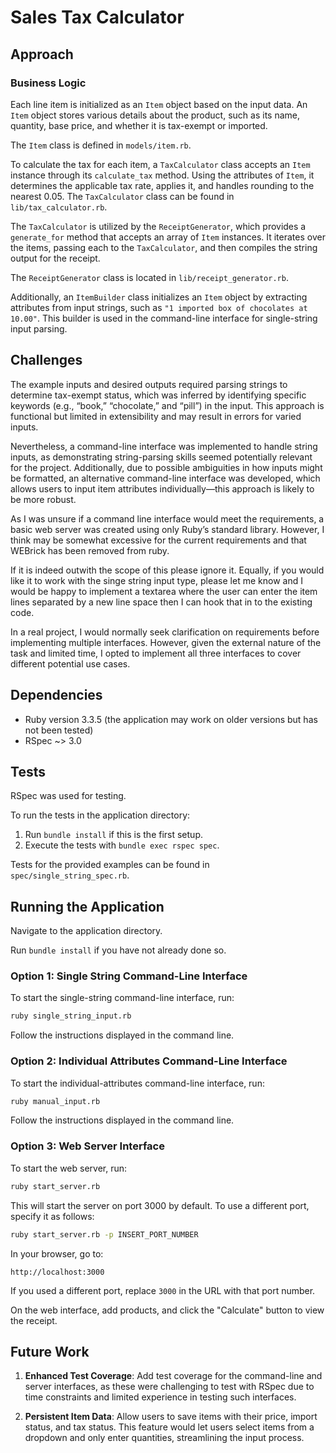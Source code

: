 # Sales Tax Calculator

## Approach

### Business Logic

Each line item is initialized as an `Item` object based on the input data. An `Item` object stores various details about the product, such as its name, quantity, base price, and whether it is tax-exempt or imported.

The `Item` class is defined in `models/item.rb`.

To calculate the tax for each item, a `TaxCalculator` class accepts an `Item` instance through its `calculate_tax` method. Using the attributes of `Item`, it determines the applicable tax rate, applies it, and handles rounding to the nearest 0.05. The `TaxCalculator` class can be found in `lib/tax_calculator.rb`.

The `TaxCalculator` is utilized by the `ReceiptGenerator`, which provides a `generate_for` method that accepts an array of `Item` instances. It iterates over the items, passing each to the `TaxCalculator`, and then compiles the string output for the receipt.

The `ReceiptGenerator` class is located in `lib/receipt_generator.rb`.

Additionally, an `ItemBuilder` class initializes an `Item` object by extracting attributes from input strings, such as `"1 imported box of chocolates at 10.00"`. This builder is used in the command-line interface for single-string input parsing.

## Challenges

The example inputs and desired outputs required parsing strings to determine tax-exempt status, which was inferred by identifying specific keywords (e.g., “book,” “chocolate,” and “pill”) in the input. This approach is functional but limited in extensibility and may result in errors for varied inputs.

Nevertheless, a command-line interface was implemented to handle string inputs, as demonstrating string-parsing skills seemed potentially relevant for the project. Additionally, due to possible ambiguities in how inputs might be formatted, an alternative command-line interface was developed, which allows users to input item attributes individually—this approach is likely to be more robust.

As I was unsure if a command line interface would meet the requirements, a basic web server was created using only Ruby’s standard library. However, I think may be somewhat excessive for the current requirements and that WEBrick has been removed from ruby.

If it is indeed outwith the scope of this please ignore it. Equally, if you would like it to work with the singe string input type, please let me know and
I would be happy to implement a textarea where the user can enter the item lines separated by a new line space then I can hook that in to the existing code.

In a real project, I would normally seek clarification on requirements before implementing multiple interfaces. However, given the external nature of the task and limited time, I opted to implement all three interfaces to cover different potential use cases.

## Dependencies

- Ruby version 3.3.5 (the application may work on older versions but has not been tested)
- RSpec ~> 3.0

## Tests

RSpec was used for testing. 

To run the tests in the application directory:

1. Run `bundle install` if this is the first setup.
2. Execute the tests with `bundle exec rspec spec`.

Tests for the provided examples can be found in `spec/single_string_spec.rb`.

## Running the Application

Navigate to the application directory.

Run `bundle install` if you have not already done so.

### Option 1: Single String Command-Line Interface

To start the single-string command-line interface, run:

```bash
ruby single_string_input.rb
```

Follow the instructions displayed in the command line.

### Option 2: Individual Attributes Command-Line Interface

To start the individual-attributes command-line interface, run:

```bash
ruby manual_input.rb
```

Follow the instructions displayed in the command line.

### Option 3: Web Server Interface

To start the web server, run:

```bash
ruby start_server.rb
```

This will start the server on port 3000 by default. To use a different port, specify it as follows:

```bash
ruby start_server.rb -p INSERT_PORT_NUMBER
```

In your browser, go to:

```url
http://localhost:3000
```

If you used a different port, replace `3000` in the URL with that port number.

On the web interface, add products, and click the "Calculate" button to view the receipt.

## Future Work

1. **Enhanced Test Coverage**: Add test coverage for the command-line and server interfaces, as these were challenging to test with RSpec due to time constraints and limited experience in testing such interfaces.

2. **Persistent Item Data**: Allow users to save items with their price, import status, and tax status. This feature would let users select items from a dropdown and only enter quantities, streamlining the input process.